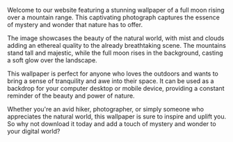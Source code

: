 <!--
Write me content for website with wallpaper "A photograph of a full moon rising over a mountain range, with mist and clouds adding to the sense of mystery."
-->

<!--font:"Montserrat"-->

Welcome to our website featuring a stunning wallpaper of a full moon rising over a mountain range. This captivating photograph captures the essence of mystery and wonder that nature has to offer.

The image showcases the beauty of the natural world, with mist and clouds adding an ethereal quality to the already breathtaking scene. The mountains stand tall and majestic, while the full moon rises in the background, casting a soft glow over the landscape.

This wallpaper is perfect for anyone who loves the outdoors and wants to bring a sense of tranquility and awe into their space. It can be used as a backdrop for your computer desktop or mobile device, providing a constant reminder of the beauty and power of nature.

Whether you're an avid hiker, photographer, or simply someone who appreciates the natural world, this wallpaper is sure to inspire and uplift you. So why not download it today and add a touch of mystery and wonder to your digital world?
